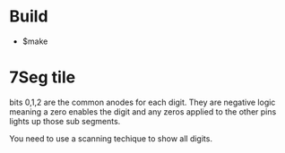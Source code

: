# Build
- $make

# 7Seg tile
bits 0,1,2 are the common anodes for each digit. They are negative logic meaning a zero enables the digit and any zeros applied to the other pins lights up those sub segments.

You need to use a scanning techique to show all digits.